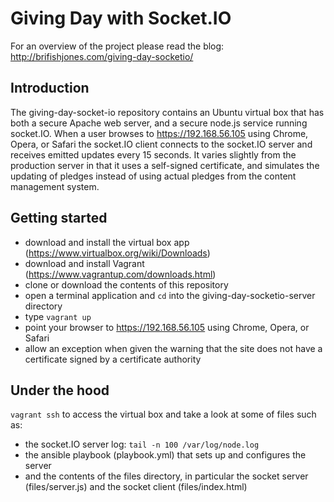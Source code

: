 # Giving Day with Socket.IO

For an overview of the project please read the blog: http://brifishjones.com/giving-day-socketio/


## Introduction
The giving-day-socket-io repository contains an Ubuntu virtual box that has both a secure Apache web server, and a secure node.js service running socket.IO. When a user browses to https://192.168.56.105 using Chrome, Opera, or Safari the socket.IO client connects to the socket.IO server and receives emitted updates every 15 seconds. It varies slightly from the production server in that it uses a self-signed certificate, and simulates the updating of pledges instead of using actual pledges from the content management system.

## Getting started

- download and install the virtual box app (https://www.virtualbox.org/wiki/Downloads)
- download and install Vagrant (https://www.vagrantup.com/downloads.html)
- clone or download the contents of this repository
- open a terminal application and `cd` into the giving-day-socketio-server directory
- type `vagrant up`
- point your browser to https://192.168.56.105 using Chrome, Opera, or Safari
- allow an exception when given the warning that the site does not have a certificate signed by a certificate authority

## Under the hood

`vagrant ssh` to access the virtual box and take a look at some of files such as:
- the socket.IO server log: `tail -n 100 /var/log/node.log`
- the ansible playbook (playbook.yml) that sets up and configures the server
- and the contents of the files directory, in particular the socket server (files/server.js) and the socket client (files/index.html)
